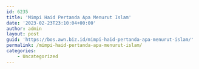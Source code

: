 ```yaml
---
id: 6235
title: 'Mimpi Haid Pertanda Apa Menurut Islam'
date: '2023-02-23T23:10:04+00:00'
author: admin
layout: post
guid: 'https://bos.awn.biz.id/mimpi-haid-pertanda-apa-menurut-islam/'
permalink: /mimpi-haid-pertanda-apa-menurut-islam/
categories:
    - Uncategorized
---
```


